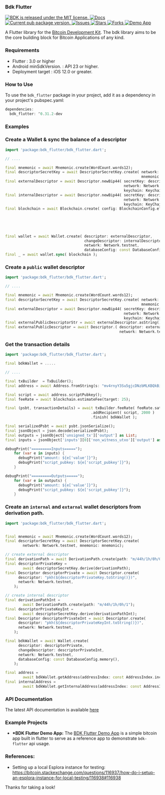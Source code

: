 ### Bdk Flutter

<p>
  <a href="https://github.com/LtbLightning/bdk-flutter/blob/HEAD/LICENSE">
    <img src="https://img.shields.io/badge/license-MIT-blue.svg" alt="BDK is released under the MIT license." />
  </a>
  <a href="https://pub.dev/documentation/bdk_flutter/latest/">
    <img src="https://img.shields.io/badge/docs-red.svg" alt="Docs" />
  </a>
  <a href="https://pub.dev/packages/bdk_flutter">
    <img src="https://img.shields.io/pub/v/bdk_flutter?color=blueviolet" alt="Current pub package version." />
  </a>
    <a href="https://github.com/LtbLightning/bdk-flutter/issues">
    <img src="https://img.shields.io/github/issues/LtbLightning/bdk-flutter.svg" alt="Issues" />
  </a>
  <a href="https://github.com/LtbLightning/bdk-flutter/stargazers">
    <img src="https://img.shields.io/github/stars/LtbLightning/bdk-flutter.svg" alt="Stars" />
  </a>
  <a href="https://github.com/LtbLightning/bdk-flutter/forks">
    <img src="https://img.shields.io/github/forks/LtbLightning/bdk-flutter.svg?color=brightgreen" alt="Forks" />
  </a>
  <a href="https://github.com/LtbLightning/bdk-flutter-quickstart">
    <img src="https://img.shields.io/badge/Demo App-orange" alt="Demo App" />
  </a>
</p>

A Flutter library for the [Bitcoin Development Kit](https://bitcoindevkit.org/).
The bdk library aims to be the core building block for Bitcoin Applications of any kind.

### Requirements

- Flutter : 3.0 or higher
- Android minSdkVersion. : API 23 or higher.
- Deployment target : iOS 12.0 or greater.

### How to Use

To use the `bdk_flutter` package in your project, add it as a dependency in your project's pubspec.yaml:

```dart
dependencies:
  bdk_flutter: ^0.31.2-dev
```

### Examples

### Create a Wallet & sync the balance of a descriptor

```dart
import 'package:bdk_flutter/bdk_flutter.dart';

// ....

final mnemonic = await Mnemonic.create(WordCount.words12);
final descriptorSecretKey = await DescriptorSecretKey.create( network: Network.testnet,
                                                              mnemonic: mnemonic );
final externalDescriptor = await Descriptor.newBip44( secretKey: descriptorSecretKey,
                                                      network: Network.testnet,
                                                      keychain: KeychainKind.externalChain );
final internalDescriptor = await Descriptor.newBip44( secretKey: descriptorSecretKey,
                                                      network: Network.testnet,
                                                      keychain: KeyChainKind.internalChain );
final blockchain = await Blockchain.create( config: BlockchainConfig.electrum(
                                                                        config: ElectrumConfig(
                                                                            stopGap: 10,
                                                                            timeout: 5,
                                                                            retry: 5,
                                                                            url: "ssl://electrum.blockstream.info:60002" )));
final wallet = await Wallet.create( descriptor: externalDescriptor,
                                    changeDescriptor: internalDescriptor,
                                    network: Network.testnet,
                                    databaseConfig: const DatabaseConfig.memory() );
final _ = await wallet.sync( blockchain );
```

### Create a `public` wallet descriptor

```dart
import 'package:bdk_flutter/bdk_flutter.dart';

// ....

final mnemonic = await Mnemonic.create(WordCount.words12);
final descriptorSecretKey = await DescriptorSecretKey.create( network: Network.testnet,
                                                              mnemonic: mnemonic );
final externalDescriptor = await Descriptor.newBip44( secretKey: descriptorSecretKey,
                                                      network: Network.testnet,
                                                      keychain: KeychainKind.externalChain  );
final externalPublicDescriptorStr = await externalDescriptor.asString();
final externalPublicDescriptor = await Descriptor.( descriptor: externalPublicDescriptorStr,
                                                    network: Network.testnet);
```

### Get the transaction details

```dart
import 'package:bdk_flutter/bdk_flutter.dart';

final bdkWallet = .....

// ....

final txBuilder  = TxBuilder();
final address = await Address.fromString(s: "mv4rnyY3Su5gjcDNzbMLKBQkBicCtHUtFB", network: Network.testnet);

final script = await address.scriptPubkey();
final feeRate = await blockchain.estimateFee(target: 25);

final (psbt, transactionDetails) = await txBuilder.feeRate( feeRate.satPerVb )
                                       .addRecipient( script, 2000 )
                                       .finish( bdkWallet );

final serializedPsbt = await psbt.jsonSerialize();
final jsonObject = json.decode(serializedPsbt);
final outputs = jsonObject['unsigned_tx']['output'] as List;
final inputs = jsonObject['inputs'][0]['non_witness_utxo']['output'] as List;

debugPrint("=========Inputs=====");
    for (var e in inputs) {
      debugPrint("amount: ${e['value']}");
      debugPrint("script_pubkey: ${e['script_pubkey']}");
    }

debugPrint("=========Outputs=====");
    for (var e in outputs) {
      debugPrint("amount: ${e['value']}");
      debugPrint("script_pubkey: ${e['script_pubkey']}");
    }

```

### Create an `internal` and `extarnal` wallet descriptors from derivation path.

```dart
import 'package:bdk_flutter/bdk_flutter.dart';


final mnemonic = await Mnemonic.create(WordCount.words12);
final descriptorSecretKey = await DescriptorSecretKey.create(
        network: Network.testnet, mnemonic: mnemonic);

// create external descriptor
final derivationPath = await DerivationPath.create(path: "m/44h/1h/0h/0");
final descriptorPrivateKey =
        await descriptorSecretKey.derive(derivationPath);
final Descriptor descriptorPrivate = await Descriptor.create(
      descriptor: "pkh(${descriptorPrivateKey.toString()})",
      network: Network.testnet,
    );

// create internal descriptor
final derivationPathInt =
        await DerivationPath.create(path: "m/44h/1h/0h/1");
final descriptorPrivateKeyInt =
        await descriptorSecretKey.derive(derivationPathInt);
final Descriptor descriptorPrivateInt = await Descriptor.create(
      descriptor: "pkh(${descriptorPrivateKeyInt.toString()})",
      network: Network.testnet,
    );

final bdkWallet = await Wallet.create(
      descriptor: descriptorPrivate,
      changeDescriptor: descriptorPrivateInt,
      network: Network.testnet,
      databaseConfig: const DatabaseConfig.memory(),
    );

final address =
        await bdkWallet.getAddress(addressIndex: const AddressIndex.increase());
final internalAddress =
        await bdkWallet.getInternalAddress(addressIndex: const AddressIndex.increase());

```

### API Documentation

The latest API documentation is available [here](https://pub.dev/documentation/bdk_flutter/latest/bdk_flutter/bdk_flutter-library.html)

### Example Projects

- **\*BDK Flutter Demo App:** The [BDK Flutter Demo App](https://github.com/LtbLightning/bdk-flutter-quickstart)
  is a simple bitcoin app built in flutter to serve as a reference app to demonstrate `bdk-flutter` api usage.

### References:

- Setting up a local Esplora instance for testing:
  https://bitcoin.stackexchange.com/questions/116937/how-do-i-setup-an-esplora-instance-for-local-testing/116938#116938


Thanks for taking a look!
